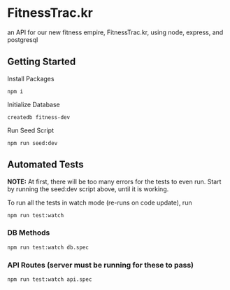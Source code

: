 # FitnessTrac.kr
an API for our new fitness empire, FitnessTrac.kr, using node, express, and postgresql

## Getting Started
Install Packages

    npm i

Initialize Database

    createdb fitness-dev
    
Run Seed Script
    
    npm run seed:dev

## Automated Tests
**NOTE:**  At first, there will be too many errors for the tests to even run.  Start by running the seed:dev script above, until it is working.

To run all the tests in watch mode (re-runs on code update), run

    npm run test:watch

### DB Methods

    npm run test:watch db.spec

### API Routes (server must be running for these to pass)

    npm run test:watch api.spec

